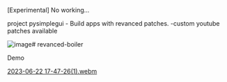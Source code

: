 [Experimental]
No working...

project pysimplegui - Build apps with revanced patches.
-custom youtube patches available


![image](https://github.com/Sedrini/revanced-boiler/assets/36553765/fa8ce1bc-8539-43ee-a42a-dab5cb873597)# revanced-boiler


Demo


[2023-06-22 17-47-26(1).webm](https://github.com/Sedrini/revanced-boiler/assets/36553765/bb89c91f-fe06-4609-97b1-f023f10db85d)
